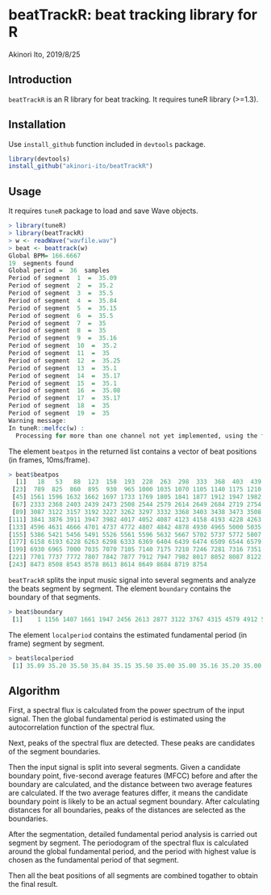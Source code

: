 # beatTrackR: beat tracking library for R

Akinori Ito, 2019/8/25

## Introduction

`beatTrackR` is an R library for beat tracking. It requires tuneR library (>=1.3).

## Installation

Use `install_github` function included in `devtools` package.

```R
library(devtools)
install_github("akinori-ito/beatTrackR")
```

## Usage

It requires `tuneR` package to load and save Wave objects.

```R
> library(tuneR)
> library(beatTrackR)
> w <- readWave("wavfile.wav")
> beat <- beattrack(w)
Global BPM= 166.6667 
19  segments found
Global period =  36  samples
Period of segment  1  =  35.09 
Period of segment  2  =  35.2 
Period of segment  3  =  35.5 
Period of segment  4  =  35.84 
Period of segment  5  =  35.15 
Period of segment  6  =  35.5 
Period of segment  7  =  35 
Period of segment  8  =  35 
Period of segment  9  =  35.16 
Period of segment  10  =  35.2 
Period of segment  11  =  35 
Period of segment  12  =  35.25 
Period of segment  13  =  35.1 
Period of segment  14  =  35.17 
Period of segment  15  =  35.1 
Period of segment  16  =  35.08 
Period of segment  17  =  35.17 
Period of segment  18  =  35 
Period of segment  19  =  35 
Warning message:
In tuneR::melfcc(w) :
  Processing for more than one channel not yet implemented, using the first channel only ...
```

The element `beatpos` in the returned list contains a vector of beat positions (in frames, 10ms/frame).

```R
> beat$beatpos
  [1]   18   53   88  123  158  193  228  263  298  333  368  403  439  474  509  544  579  614  649  684  719  754
 [23]  789  825  860  895  930  965 1000 1035 1070 1105 1140 1175 1210 1245 1280 1315 1351 1386 1419 1454 1490 1525
 [45] 1561 1596 1632 1662 1697 1733 1769 1805 1841 1877 1912 1947 1982 2017 2052 2087 2122 2157 2193 2228 2263 2298
 [67] 2333 2368 2403 2439 2473 2508 2544 2579 2614 2649 2684 2719 2754 2789 2824 2859 2877 2912 2947 2982 3017 3052
 [89] 3087 3122 3157 3192 3227 3262 3297 3332 3368 3403 3438 3473 3508 3543 3579 3614 3649 3684 3719 3754 3771 3806
[111] 3841 3876 3911 3947 3982 4017 4052 4087 4123 4158 4193 4228 4263 4299 4316 4351 4386 4421 4456 4491 4526 4561
[133] 4596 4631 4666 4701 4737 4772 4807 4842 4878 4930 4965 5000 5035 5070 5105 5140 5175 5210 5245 5281 5316 5351
[155] 5386 5421 5456 5491 5526 5561 5596 5632 5667 5702 5737 5772 5807 5842 5877 5912 5947 5982 6017 6052 6087 6122
[177] 6158 6193 6228 6263 6298 6333 6369 6404 6439 6474 6509 6544 6579 6614 6649 6684 6719 6754 6789 6824 6859 6895
[199] 6930 6965 7000 7035 7070 7105 7140 7175 7210 7246 7281 7316 7351 7386 7421 7456 7491 7526 7561 7596 7631 7666
[221] 7701 7737 7772 7807 7842 7877 7912 7947 7982 8017 8052 8087 8122 8158 8193 8228 8263 8298 8333 8368 8403 8438
[243] 8473 8508 8543 8578 8613 8614 8649 8684 8719 8754
```

`beatTrackR` splits the input music signal into several segments and analyze the beats segment by segment. The element `boundary` contains the boundary of that segments.

```R
> beat$boundary
 [1]    1 1156 1407 1661 1947 2456 2613 2877 3122 3767 4315 4579 4912 5947 6526 7280 7947 8315 8614
```

The element `localperiod` contains the estimated fundamental period (in frame) segment by segment.

```R
> beat$localperiod
 [1] 35.09 35.20 35.50 35.84 35.15 35.50 35.00 35.00 35.16 35.20 35.00 35.25 35.10 35.17 35.10 35.08 35.17 35.00 35.00
```

## Algorithm

First, a spectral flux is calculated from the power spectrum of the input signal. Then the global fundamental period is estimated using the autocorrelation function of the spectral flux.

Next, peaks of the spectral flux are detected. These peaks are candidates of the segment boundaries.

Then the input signal is split into several segments. Given a candidate boundary point, five-second average features (MFCC) before and after the boundary are calculated, and the distance between two average features are calculated. If the two average features differ, it means the candidate boundary point is likely to be an actual segment boundary. After calculating distances for all boundaries, peaks of the distances are selected as the boundaries.

After the segmentation, detailed fundamental period analysis is carried out segment by segment. The periodogram of the spectral flux is calculated around the global fundamental period, and the period with highest value is chosen as the fundamental period of that segment.

Then all the beat positions of all segments are combined togather to obtain the final result.
